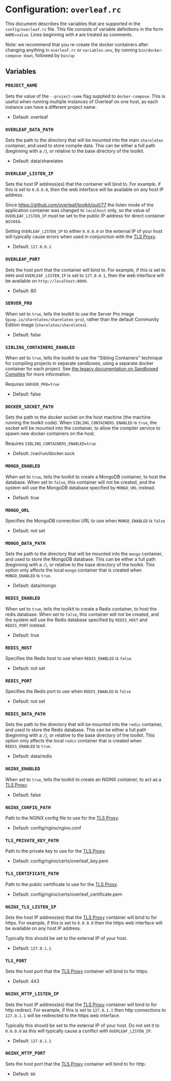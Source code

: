 # Configuration: `overleaf.rc`

This document describes the variables that are supported in the `config/overleaf.rc` file.
This file consists of variable definitions in the form `NAME=value`. Lines beginning with `#` are treated as comments.

Note: we recommend that you re-create the docker containers after changing anything in `overleaf.rc` or `variables.env`, by running `bin/docker-compose down`, followed by `bin/up`

## Variables


### `PROJECT_NAME`

Sets the value of the `--project-name` flag supplied to `docker-compose`.
This is useful when running multiple instances of Overleaf on one host, as each instance can have a different project name.

- Default: overleaf


### `OVERLEAF_DATA_PATH`

Sets the path to the directory that will be mounted into the main `sharelatex` container, and used to store compile data. This can be either a full path (beginning with a `/`), or relative to the base directory of the toolkit.

- Default: data/sharelatex

### `OVERLEAF_LISTEN_IP`

Sets the host IP address(es) that the container will bind to. For example, if this is set to `0.0.0.0`, then the web interface will be available on any host IP address.

Since https://github.com/overleaf/toolkit/pull/77 the listen mode of the application container was changed to `localhost` only, so the value of `OVERLEAF_LISTEN_IP` must be set to the public IP address for direct container access.

Setting `OVERLEAF_LISTEN_IP` to either `0.0.0.0` or the external IP of your host will typically cause errors when used in conjunction with the [TLS Proxy](tls-proxy.md).

- Default: `127.0.0.1`

### `OVERLEAF_PORT`

Sets the host port that the container will bind to. For example, if this is set to `8099` and `OVERLEAF_LISTEN_IP` is set to `127.0.0.1`, then the web interface will be available on `http://localhost:8099`.

- Default: 80


### `SERVER_PRO`

When set to `true`, tells the toolkit to use the Server Pro image (`quay.io/sharelatex/sharelatex-pro`), rather than the default Community Edition image (`sharelatex/sharelatex`). 

- Default: false


### `SIBLING_CONTAINERS_ENABLED`

When set to `true`, tells the toolkit to use the "Sibling Containers" technique
for compiling projects in separate sandboxes, using a separate docker container for
each project. See [the legacy documentation on Sandboxed Compiles](https://github.com/sharelatex/sharelatex/wiki/Server-Pro:-sandboxed-compiles) for more information.

Requires `SERVER_PRO=true`

- Default: false


### `DOCKER_SOCKET_PATH`

Sets the path to the docker socket on the host machine (the machine running the toolkit code). When `SIBLING_CONTAINERS_ENABLED` is `true`, the socket will be mounted into the container, to allow the compiler service to spawn new docker containers on the host.

Requires `SIBLING_CONTAINERS_ENABLED=true`

- Default: /var/run/docker.sock


### `MONGO_ENABLED`

When set to `true`, tells the toolkit to create a MongoDB container, to host the database.
When set to `false`, this container will not be created, and the system will use the MongoDB database specified by `MONGO_URL` instead.

- Default: true


### `MONGO_URL`

Specifies the MongoDB connection URL to use when `MONGO_ENABLED` is `false`

- Default: not set


### `MONGO_DATA_PATH`

Sets the path to the directory that will be mounted into the `mongo` container, and used to store the MongoDB database. This can be either a full path (beginning with a `/`), or relative to the base directory of the toolkit. This option only affects the local `mongo` container that is created when `MONGO_ENABLED` is `true`.

- Default: data/mongo


### `REDIS_ENABLED`

When set to `true`, tells the toolkit to create a Redis container, to host the redis database.
When set to `false`, this container will not be created, and the system will use the  Redis database specified by `REDIS_HOST` and `REDIS_PORT` instead.

- Default: true


### `REDIS_HOST`

Specifies the Redis host to use when `REDIS_ENABLED` is `false`

- Default: not set


### `REDIS_PORT`

Specifies the Redis port to use when `REDIS_ENABLED` is `false`

- Default: not set


### `REDIS_DATA_PATH`

Sets the path to the directory that will be mounted into the `redis` container, and used to store the Redis database. This can be either a full path (beginning with a `/`), or relative to the base directory of the toolkit. This option only affects the local `redis` container that is created when `REDIS_ENABLED` is `true`.

- Default: data/redis

### `NGINX_ENABLED`

When set to `true`, tells the toolkit to create an NGINX container, to act as a [TLS Proxy](tls-proxy.md).

- Default: false

### `NGINX_CONFIG_PATH`

Path to the NGINX config file to use for the [TLS Proxy](tls-proxy.md).

- Default: config/nginx/nginx.conf

### `TLS_PRIVATE_KEY_PATH`

Path to the private key to use for the [TLS Proxy](tls-proxy.md).

- Default: config/nginx/certs/overleaf_key.pem

### `TLS_CERTIFICATE_PATH`

Path to the public certificate to use for the [TLS Proxy](tls-proxy.md).

- Default: config/nginx/certs/overleaf_certificate.pem

### `NGINX_TLS_LISTEN_IP`

Sets the host IP address(es) that the [TLS Proxy](tls-proxy.md) container will bind to for https. For example, if this is set to `0.0.0.0` then the https web interface will be available on any host IP address.

Typically this should be set to the external IP of your host.

- Default: `127.0.1.1`

### `TLS_PORT`

Sets the host port that the [TLS Proxy](tls-proxy.md) container will bind to for https.

- Default: 443

### `NGINX_HTTP_LISTEN_IP`

Sets the host IP address(es) that the [TLS Proxy](tls-proxy.md) container will bind to for http redirect. For example, if this is set to `127.0.1.1` then http connections to `127.0.1.1` will be redirected to the https web interface.

Typically this should be set to the external IP of your host. Do not set it to `0.0.0.0` as this will typically cause a conflict with `OVERLEAF_LISTEN_IP`.

- Default: `127.0.1.1`

### `NGINX_HTTP_PORT`

Sets the host port that the [TLS Proxy](tls-proxy.md) container will bind to for http.

- Default: `80`